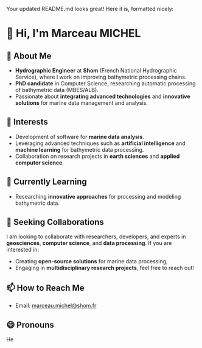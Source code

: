 Your updated README.md looks great! Here it is, formatted nicely:

# 👋 Hi, I'm Marceau MICHEL

## 🌟 About Me
- **Hydrographic Engineer** at **Shom** (French National Hydrographic Service), where I work on improving bathymetric processing chains.
- **PhD candidate** in Computer Science, researching automatic processing of bathymetric data (MBES/ALB).
- Passionate about **integrating advanced technologies** and **innovative solutions** for marine data management and analysis.

## 👀 Interests
- Development of software for **marine data analysis**.
- Leveraging advanced techniques such as **artificial intelligence** and **machine learning** for bathymetric data processing.
- Collaboration on research projects in **earth sciences** and **applied computer science**.

## 🌱 Currently Learning
- Researching **innovative approaches** for processing and modeling bathymetric data.

## 💞️ Seeking Collaborations
I am looking to collaborate with researchers, developers, and experts in **geosciences**, **computer science**, and **data processing**. If you are interested in:
- Creating **open-source solutions** for marine data processing,
- Engaging in **multidisciplinary research projects**,
feel free to reach out!

## 📫 How to Reach Me
- Email: [marceau.michel@shom.fr](mailto:marceau.michel@shom.fr)

## 😄 Pronouns
He

<!---
mmichel-shom/mmichel-shom is a ✨ special ✨ repository because its `README.md` (this file) appears on your GitHub profile.
You can click the Preview link to take a look at your changes.
--->
